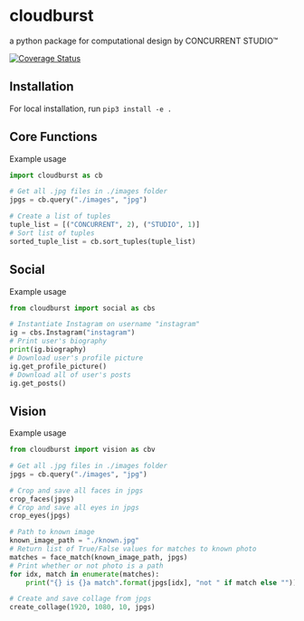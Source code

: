 # cloudburst
a python package for computational design by CONCURRENT STUDIO™

[![Coverage Status](https://coveralls.io/repos/github/concurrent-studio/cloudburst/badge.svg?branch=master)](https://coveralls.io/github/concurrent-studio/cloudburst?branch=master)

## Installation
For local installation, run `pip3 install -e .`

## Core Functions
Example usage
```python
import cloudburst as cb

# Get all .jpg files in ./images folder
jpgs = cb.query("./images", "jpg")

# Create a list of tuples
tuple_list = [("CONCURRENT", 2), ("STUDIO", 1)]
# Sort list of tuples
sorted_tuple_list = cb.sort_tuples(tuple_list)
```

## Social
Example usage
```python
from cloudburst import social as cbs

# Instantiate Instagram on username "instagram"
ig = cbs.Instagram("instagram")
# Print user's biography
print(ig.biography)
# Download user's profile picture
ig.get_profile_picture()
# Download all of user's posts
ig.get_posts()
```

## Vision
Example usage
```python
from cloudburst import vision as cbv

# Get all .jpg files in ./images folder
jpgs = cb.query("./images", "jpg")

# Crop and save all faces in jpgs
crop_faces(jpgs)
# Crop and save all eyes in jpgs
crop_eyes(jpgs)

# Path to known image
known_image_path = "./known.jpg"
# Return list of True/False values for matches to known photo
matches = face_match(known_image_path, jpgs)
# Print whether or not photo is a path
for idx, match in enumerate(matches):
    print("{} is {}a match".format(jpgs[idx], "not " if match else ""))

# Create and save collage from jpgs
create_collage(1920, 1080, 10, jpgs)
```
